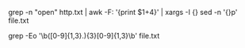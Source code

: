 grep -n "open" http.txt | awk -F: '{print $1+4}' | xargs -I {} sed -n '{}p' file.txt

grep -Eo '\b([0-9]{1,3}\.){3}[0-9]{1,3}\b' file.txt
